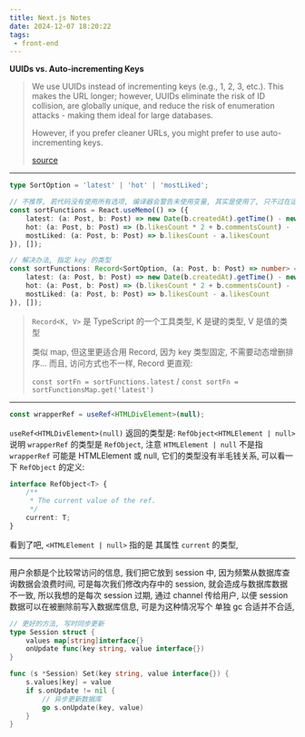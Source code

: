 ```yaml
---
title: Next.js Notes
date: 2024-12-07 18:20:22
tags:
 - front-end
---
```


**UUIDs vs. Auto-incrementing Keys**

> We use UUIDs instead of incrementing keys (e.g., 1, 2, 3, etc.). This makes the URL longer; however, UUIDs eliminate the risk of ID collision, are globally unique, and reduce the risk of enumeration attacks - making them ideal for large databases.
>
> However, if you prefer cleaner URLs, you might prefer to use auto-incrementing keys.
>
> [source](https://nextjs.org/learn/dashboard-app/mutating-data)

---

```ts
type SortOption = 'latest' | 'hot' | 'mostLiked';

// 不推荐, 若代码没有使用所有选项, 编译器会警告未使用变量, 其实是使用了, 只不过在运行时才能确定, 但编译器不知道, 不利于多人维护, 比如人家看没有使用的变量, 直接就删除了, 但用户通过点击选项来选择排序, 这是运行时才能确定的
const sortFunctions = React.useMemo(() => ({
    latest: (a: Post, b: Post) => new Date(b.createdAt).getTime() - new Date(a.createdAt).getTime(),
    hot: (a: Post, b: Post) => (b.likesCount * 2 + b.commentsCount) - (a.likesCount * 2 + a.commentsCount),
    mostLiked: (a: Post, b: Post) => b.likesCount - a.likesCount
}), []);

// 解决办法, 指定 key 的类型
const sortFunctions: Record<SortOption, (a: Post, b: Post) => number> = React.useMemo(() => ({
    latest: (a: Post, b: Post) => new Date(b.createdAt).getTime() - new Date(a.createdAt).getTime(),
    hot: (a: Post, b: Post) => (b.likesCount * 2 + b.commentsCount) - (a.likesCount * 2 + a.commentsCount),
    mostLiked: (a: Post, b: Post) => b.likesCount - a.likesCount
}), []);
```

> `Record<K, V>` 是 TypeScript 的一个工具类型, K 是键的类型, V 是值的类型
>
> 类似 map, 但这里更适合用 Record, 因为 key 类型固定, 不需要动态增删排序... 而且, 访问方式也不一样, Record 更直观:
>
> `const sortFn = sortFunctions.latest` / `const sortFn = sortFunctionsMap.get('latest')`

----

```ts
const wrapperRef = useRef<HTMLDivElement>(null);
```

`useRef<HTMLDivElement>(null)` 返回的类型是: `RefObject<HTMLElement | null>` 说明 `wrapperRef` 的类型是 `RefObject`, 注意 `HTMLElement | null` 不是指 `wrapperRef` 可能是 HTMLElement 或 null, 它们的类型没有半毛钱关系, 可以看一下  `RefObject` 的定义:

```ts
interface RefObject<T> {
    /**
     * The current value of the ref.
     */
    current: T;
}
```

看到了吧, `<HTMLElement | null>` 指的是 其属性 `current` 的类型, 

----

用户余额是个比较常访问的信息, 我们把它放到 session 中, 因为频繁从数据库查询数据会浪费时间, 可是每次我们修改内存中的 session, 就会造成与数据库数据不一致, 所以我想的是每次 session 过期, 通过 channel 传给用户, 以便 session 数据可以在被删除前写入数据库信息, 可是为这种情况写个 单独 gc 合适并不合适, 

```go
// 更好的方法, 写时同步更新
type Session struct {
    values map[string]interface{}
    onUpdate func(key string, value interface{})
}

func (s *Session) Set(key string, value interface{}) {
    s.values[key] = value
    if s.onUpdate != nil {
        // 异步更新数据库
        go s.onUpdate(key, value)
    }
}
```



